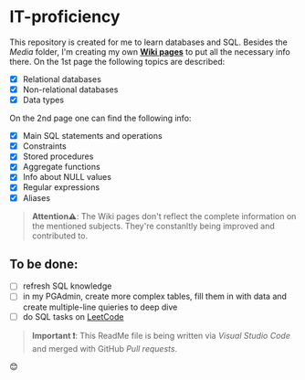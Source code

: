 # IT-proficiency
This repository is created for me to learn databases and SQL. Besides the *Media* folder, I'm creating my own [**Wiki pages**](https://github.com/AnastasiaZaiceva/IT-proficiency/wiki) to put all the necessary info there. 
On the 1st page the following topics are described:
- [x] Relational databases
- [x] Non-relational databases
- [x] Data types

On the 2nd page one can find the following info:
- [x] Main SQL statements and operations
- [x] Constraints
- [x] Stored procedures
- [x] Aggregate functions
- [x] Info about NULL values
- [x] Regular expressions
- [x] Aliases

> **Attention⚠️**: The Wiki pages don't reflect the complete information on the mentioned subjects. They're constanltly being improved and contributed to. 

## To be done:
- [ ] refresh SQL knowledge
- [ ] in my PGAdmin, create more complex tables, fill them in with data and create multiple-line quieries to deep dive
- [ ] do SQL tasks on [LeetCode](https://leetcode.com/tag/database/) 

> **Important ❗**: This ReadMe file is being written via *Visual Studio Code* and merged with GitHub *Pull requests*.

😊
